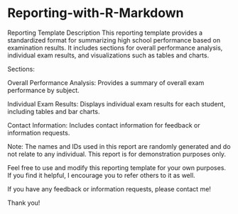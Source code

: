 # Reporting-with-R-Markdown
Reporting Template Description  This reporting template provides a standardized format for summarizing high school performance based on examination results. It includes sections for overall performance analysis, individual exam results, and visualizations such as tables and charts. 

Sections:

Overall Performance Analysis: Provides a summary of overall exam performance by subject.

Individual Exam Results: Displays individual exam results for each student, including tables and bar charts.

Contact Information: Includes contact information for feedback or information requests.

Note: The names and IDs used in this report are randomly generated and do not relate to any individual. This report is for demonstration purposes only.

Feel free to use and modify this reporting template for your own purposes. If you find it helpful, I encourage you to refer others to it as well.

If you have any feedback or information requests, please contact me!

Thank you!
